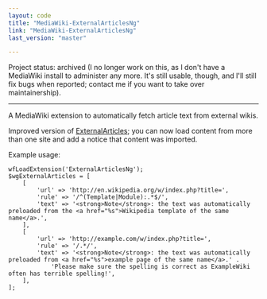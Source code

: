 ```yaml
---
layout: code
title: "MediaWiki-ExternalArticlesNg"
link: "MediaWiki-ExternalArticlesNg"
last_version: "master"

---
```


Project status: archived (I no longer work on this, as I don't have a MediaWiki
install to administer any more. It's still usable, though, and I'll still
fix bugs when reported; contact me if you want to take over maintainership).

-----------------------------------------

A MediaWiki extension to automatically fetch article text from external wikis.

Improved version of [ExternalArticles][1]; you can now load content from more
than one site and add a notice that content was imported.

Example usage:

	wfLoadExtension('ExternalArticlesNg');
	$wgExternalArticles = [
		[
			'url' => 'http://en.wikipedia.org/w/index.php?title=',
			'rule' => '/^(Template|Module):.*$/',
			'text' => '<strong>Note</strong>: the text was automatically preloaded from the <a href="%s">Wikipedia template of the same name</a>.',
		],
		[
			'url' => 'http://example.com/w/index.php?title=',
			'rule' => '/.*/',
			'text' => '<strong>Note</strong>: the text was automatically preloaded from <a href="%s">example page of the same name</a>.' . 
				'Please make sure the spelling is correct as ExampleWiki often has terrible spelling!',
		],
	];

[1]: http://www.mediawiki.org/wiki/Extension:ExternalArticles
